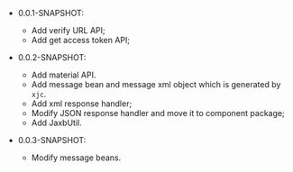  - 0.0.1-SNAPSHOT:
   - Add verify URL API;
   - Add get access token API;

 - 0.0.2-SNAPSHOT:
   - Add material API.
   - Add message bean and message xml object which is generated by `xjc`.
   - Add xml response handler;
   - Modify JSON response handler and move it to component package;
   - Add JaxbUtil.

 - 0.0.3-SNAPSHOT:
   - Modify message beans.